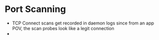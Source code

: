 # Port Scanning

* TCP Connect scans get recorded in daemon logs since from an app POV, the scan probes look like a legit connection
*
